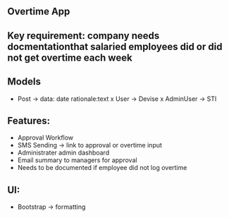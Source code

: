  ## Overtime App
 
 ## Key requirement: company needs docmentationthat salaried employees did or did not get overtime each week
 
 ## Models
 - Post -> data: date rationale:text
 x User -> Devise
 x AdminUser -> STI
 

 ## Features:
 - Approval Workflow
 - SMS Sending -> link to approval or overtime input
 - Administrater admin dashboard
 - Email summary to managers for approval
 - Needs to be documented if employee did not log overtime
 
 ## UI:
 - Bootstrap -> formatting 